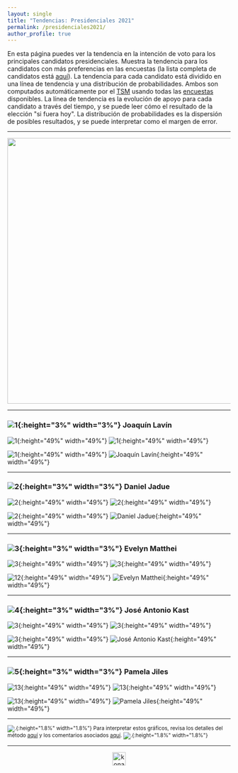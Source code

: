 ```yaml
---
layout: single
title: "Tendencias: Presidenciales 2021"
permalink: /presidenciales2021/
author_profile: true
---
```



En esta página puedes ver la tendencia en la intención de voto para los principales candidatos presidenciales. Muestra la tendencia para los candidatos con más preferencias en las encuestas (la lista completa de candidatos está [aquí](https://tresquintos.cl/pres2021/)). La tendencia para cada candidato está dividido en una línea de tendencia y una distribución de probabilidades. Ambos son computados automáticamente por el [TSM](https://tresquintos.cl/tsm/) usando todas las [encuestas](https://tresquintos.cl/encuestas/) disponibles. La línea de tendencia es la evolución de apoyo para cada candidato a través del tiempo, y se puede leer cómo el resultado de la elección "si fuera hoy". La distribución de probabilidades es la dispersión de posibles resultados, y se puede interpretar como el margen de error.

---

<div align="center">
<img width="600" src="https://tresquintos.cl/images/tsm/comp_2021_top2.png" >
</div>

---
### ![1](/images/pc.png){:height="3%" width="3%"} Joaquín Lavín

![1](/images/tsm/card_2021_Joaquín%20Lavín_c.png){:height="49%" width="49%"} ![1](/images/tsm/card_2021_Joaquín%20Lavín.png){:height="49%" width="49%"}

![1](/gifs/tsm/2021_experimental_1_forwards.gif){:height="49%" width="49%"} ![Joaquín Lavín](/images/tsm/kd_2021_Joaquín%20Lavín.png){:height="49%" width="49%"}


---
### ![2](/images/pc.png){:height="3%" width="3%"} Daniel Jadue

![2](/images/tsm/card_2021_Daniel%20Jadue_c.png){:height="49%" width="49%"} ![2](/images/tsm/card_2021_Daniel%20Jadue.png){:height="49%" width="49%"}

![2](/gifs/tsm/2021_experimental_2_forwards.gif){:height="49%" width="49%"} ![Daniel Jadue](/images/tsm/kd_2021_Daniel%20Jadue.png){:height="49%" width="49%"}


---
### ![3](/images/pc.png){:height="3%" width="3%"} Evelyn Matthei

![3](/images/tsm/card_2021_Evelyn%20Matthei_c.png){:height="49%" width="49%"} ![3](/images/tsm/card_2021_Evelyn%20Matthei.png){:height="49%" width="49%"}

![12](/gifs/tsm/2021_experimental_12_forwards.gif){:height="49%" width="49%"} ![Evelyn Matthei](/images/tsm/kd_2021_Evelyn%20Matthei.png){:height="49%" width="49%"}


---
### ![4](/images/pc.png){:height="3%" width="3%"} José Antonio Kast

![3](/images/tsm/card_2021_José%20Antonio%20Kast_c.png){:height="49%" width="49%"} ![3](/images/tsm/card_2021_José%20Antonio%20Kast.png){:height="49%" width="49%"}


![3](/gifs/tsm/2021_experimental_3_forwards.gif){:height="49%" width="49%"} ![José Antonio Kast](/images/tsm/kd_2021_José%20Antonio%20Kast.png){:height="49%" width="49%"}


---
### ![5](/images/pc.png){:height="3%" width="3%"} Pamela Jiles

![13](/images/tsm/card_2021_Pamela%20Jiles_c.png){:height="49%" width="49%"} ![13](/images/tsm/card_2021_Pamela%20Jiles.png){:height="49%" width="49%"}


![13](/gifs/tsm/2021_experimental_13_forwards.gif){:height="49%" width="49%"} ![Pamela Jiles](/images/tsm/kd_2021_Pamela%20Jiles.png){:height="49%" width="49%"}


---
<sub>![.](/images/danger.png){:height="1.8%" width="1.8%"} Para interpretar estos gráficos, revisa los detalles del método [aquí](https://tresquintos.cl/tsm/) y los comentarios asociados [aquí](https://tresquintos.cl/posts/2020/03/caveat/). ![.](/images/danger.png){:height="1.8%" width="1.8%"} </sub>

---

<!-- NES -->
<style>
.aligncenter {
    text-align: center;
}
</style>
<p class="aligncenter">
    <img src="/images/nes.png" width="30" height="30" alt="konami" />
</p>
<script src="/js/topsecret.js"></script>


<!-- Favicon -->
<link rel="apple-touch-icon" sizes="180x180" href="/apple-touch-icon.png">
<link rel="icon" type="image/png" sizes="32x32" href="/favicon-32x32.png">
<link rel="icon" type="image/png" sizes="16x16" href="/favicon-16x16.png">
<link rel="manifest" href="/site.webmanifest">
<link rel="mask-icon" href="/safari-pinned-tab.svg" color="#5bbad5">
<meta name="msapplication-TileColor" content="#b91d47">
<meta name="theme-color" content="#ffffff">
